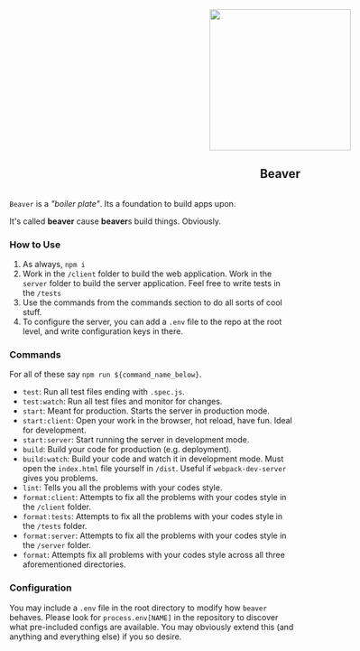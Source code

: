 <div style='display: flex; flex-direction: column; width: 100vw; align-items: center;'>
    <img style="height: 250px;" src='https://pbs.twimg.com/profile_images/2779323089/f1d2488fedff90047a32244dbc624e59_400x400.jpeg'/>
    <h2>Beaver</h2>
</div>

`Beaver` is a *"boiler plate"*. Its a foundation to build apps upon.

It's called **beaver** cause **beaver**s build things. Obviously.

### How to Use

1. As always, `npm i`
2. Work in the `/client` folder to build the web application. Work in the `server` folder to build the server application. Feel free to write tests in the `/tests`
3. Use the commands from the commands section to do all sorts of cool stuff.
4. To configure the server, you can add a `.env` file to the repo at the root level, and write configuration keys in there.

### Commands

For all of these say `npm run ${command_name_below}`.

- `test`: Run all test files ending with `.spec.js`.
- `test:watch`: Run all test files and monitor for changes.
- `start`: Meant for production. Starts the server in production mode.
- `start:client`: Open your work in the browser, hot reload, have fun. Ideal for development.
- `start:server`: Start running the server in development mode.
- `build`: Build your code for production (e.g. deployment).
- `build:watch`: Build your code and watch it in development mode. Must open the `index.html` file yourself in `/dist`. Useful if `webpack-dev-server` gives you problems.
- `lint`: Tells you all the problems with your codes style.
- `format:client`: Attempts to fix all the problems with your codes style in the `/client` folder.
- `format:tests`: Attempts to fix all the problems with your codes style in the `/tests` folder.
- `format:server`: Attempts to fix all the problems with your codes style in the `/server` folder.
- `format`: Attempts fix all problems with your codes style across all three aforementioned directories.

### Configuration

You may include a `.env` file in the root directory to modify how `beaver` behaves. Please look for `process.env[NAME]` in the repository to discover what pre-included configs are available. You may obviously extend this (and anything and everything else) if you so desire.
